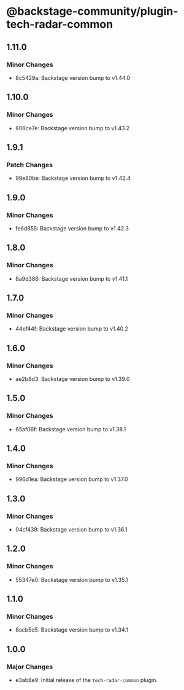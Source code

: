 # @backstage-community/plugin-tech-radar-common

## 1.11.0

### Minor Changes

- 8c5429a: Backstage version bump to v1.44.0

## 1.10.0

### Minor Changes

- 806ce7e: Backstage version bump to v1.43.2

## 1.9.1

### Patch Changes

- 99e80be: Backstage version bump to v1.42.4

## 1.9.0

### Minor Changes

- fe6d855: Backstage version bump to v1.42.3

## 1.8.0

### Minor Changes

- 8a9d386: Backstage version bump to v1.41.1

## 1.7.0

### Minor Changes

- 44ef44f: Backstage version bump to v1.40.2

## 1.6.0

### Minor Changes

- ae2b8d3: Backstage version bump to v1.39.0

## 1.5.0

### Minor Changes

- 65af06f: Backstage version bump to v1.38.1

## 1.4.0

### Minor Changes

- 996d1ea: Backstage version bump to v1.37.0

## 1.3.0

### Minor Changes

- 04cf439: Backstage version bump to v1.36.1

## 1.2.0

### Minor Changes

- 55347e0: Backstage version bump to v1.35.1

## 1.1.0

### Minor Changes

- 8acb5d5: Backstage version bump to v1.34.1

## 1.0.0

### Major Changes

- e3ab8e9: Initial release of the `tech-radar-common` plugin.
